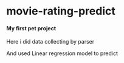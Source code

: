 # movie-rating-predict

<h4> My first pet project </h4>

<p> Here i did data collecting by parser </p>

<p> And used Linear regression model to predict </p>
